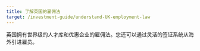 ```yaml
---
title: 了解英国的雇佣法
target: /investment-guide/understand-UK-employment-law
---
```


英国拥有世界级的人才库和优惠企业的雇佣法。您还可以通过灵活的签证系统从海外引进雇员。